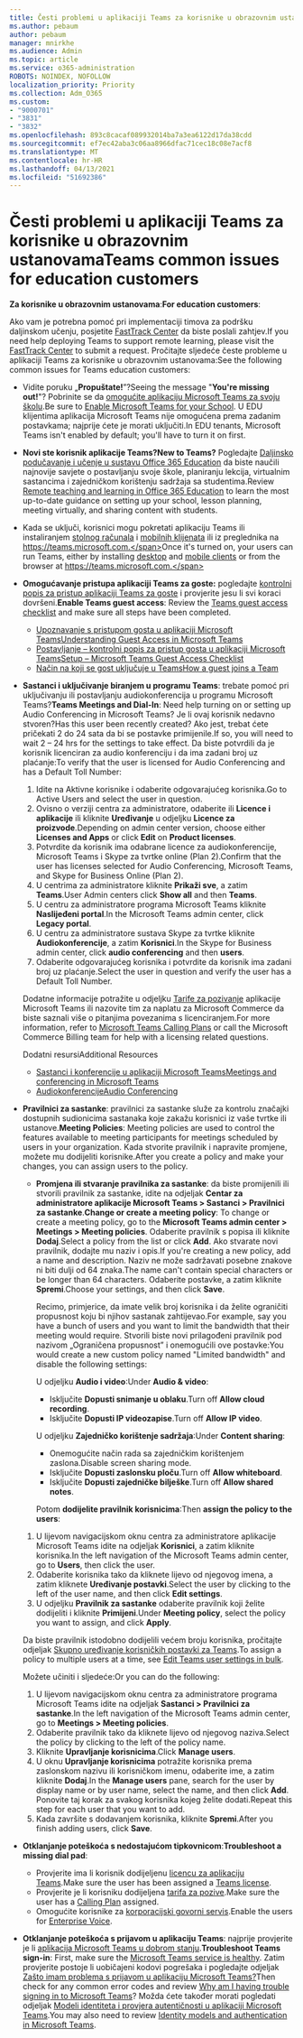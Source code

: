 ```yaml
---
title: Česti problemi u aplikaciji Teams za korisnike u obrazovnim ustanovama
ms.author: pebaum
author: pebaum
manager: mnirkhe
ms.audience: Admin
ms.topic: article
ms.service: o365-administration
ROBOTS: NOINDEX, NOFOLLOW
localization_priority: Priority
ms.collection: Adm_O365
ms.custom:
- "9000701"
- "3831"
- "3832"
ms.openlocfilehash: 893c8cacaf089932014ba7a3ea6122d17da38cdd
ms.sourcegitcommit: ef7ec42aba3c06aa8966dfac71cec18c08e7acf8
ms.translationtype: MT
ms.contentlocale: hr-HR
ms.lasthandoff: 04/13/2021
ms.locfileid: "51692386"
---
```

# <a name="teams-common-issues-for-education-customers"></a><span data-ttu-id="c44f7-102">Česti problemi u aplikaciji Teams za korisnike u obrazovnim ustanovama</span><span class="sxs-lookup"><span data-stu-id="c44f7-102">Teams common issues for education customers</span></span>

<span data-ttu-id="c44f7-103">**Za korisnike u obrazovnim ustanovama**:</span><span class="sxs-lookup"><span data-stu-id="c44f7-103">**For education customers**:</span></span>

<span data-ttu-id="c44f7-104">Ako vam je potrebna pomoć pri implementaciji timova za podršku daljinskom učenju, posjetite [FastTrack Center](https://www.microsoft.com/fasttrack) da biste poslali zahtjev.</span><span class="sxs-lookup"><span data-stu-id="c44f7-104">If you need help deploying Teams to support remote learning, please visit the [FastTrack Center](https://www.microsoft.com/fasttrack) to submit a request.</span></span> <span data-ttu-id="c44f7-105">Pročitajte sljedeće česte probleme u aplikaciji Teams za korisnike u obrazovnim ustanovama:</span><span class="sxs-lookup"><span data-stu-id="c44f7-105">See the following common issues for Teams education customers:</span></span>

- <span data-ttu-id="c44f7-106">Vidite poruku „**Propuštate!**”?</span><span class="sxs-lookup"><span data-stu-id="c44f7-106">Seeing the message "**You're missing out!**"?</span></span> <span data-ttu-id="c44f7-107">Pobrinite se da [omogućite aplikaciju Microsoft Teams za svoju školu](https://docs.microsoft.com/microsoft-365/education/intune-edu-trial/enable-microsoft-teams).</span><span class="sxs-lookup"><span data-stu-id="c44f7-107">Be sure to [Enable Microsoft Teams for your School](https://docs.microsoft.com/microsoft-365/education/intune-edu-trial/enable-microsoft-teams).</span></span> <span data-ttu-id="c44f7-108">U EDU klijentima aplikacija Microsoft Teams nije omogućena prema zadanim postavkama; najprije ćete je morati uključiti.</span><span class="sxs-lookup"><span data-stu-id="c44f7-108">In EDU tenants, Microsoft Teams isn't enabled by default; you'll have to turn it on first.</span></span>

- <span data-ttu-id="c44f7-109">**Novi ste korisnik aplikacije Teams?**</span><span class="sxs-lookup"><span data-stu-id="c44f7-109">**New to Teams?**</span></span> <span data-ttu-id="c44f7-110">Pogledajte [Daljinsko podučavanje i učenje u sustavu Office 365 Education](https://support.office.com/article/remote-teaching-and-learning-in-office-365-education-f651ccae-7b65-478b-8366-51bb884025c4) da biste naučili najnovije savjete o postavljanju svoje škole, planiranju lekcija, virtualnim sastancima i zajedničkom korištenju sadržaja sa studentima.</span><span class="sxs-lookup"><span data-stu-id="c44f7-110">Review [Remote teaching and learning in Office 365 Education](https://support.office.com/article/remote-teaching-and-learning-in-office-365-education-f651ccae-7b65-478b-8366-51bb884025c4) to learn the most up-to-date guidance on setting up your school, lesson planning, meeting virtually, and sharing content with students.</span></span>

- <span data-ttu-id="c44f7-111">Kada se uključi, korisnici mogu pokretati aplikaciju Teams ili instaliranjem [stolnog računala](https://docs.microsoft.com/MicrosoftTeams/get-clients#desktop-client) i [mobilnih klijenata](https://docs.microsoft.com/MicrosoftTeams/get-clients#mobile-clients) ili iz preglednika na https://teams.microsoft.com.</span><span class="sxs-lookup"><span data-stu-id="c44f7-111">Once it's turned on, your users can run Teams, either by installing [desktop](https://docs.microsoft.com/MicrosoftTeams/get-clients#desktop-client) and [mobile clients](https://docs.microsoft.com/MicrosoftTeams/get-clients#mobile-clients) or from the browser at https://teams.microsoft.com.</span></span>

- <span data-ttu-id="c44f7-112">**Omogućavanje pristupa aplikaciji Teams za goste:** pogledajte [kontrolni popis za pristup aplikaciji Teams za goste](https://docs.microsoft.com/microsoftteams/guest-access-checklist) i provjerite jesu li svi koraci dovršeni.</span><span class="sxs-lookup"><span data-stu-id="c44f7-112">**Enable Teams guest access**: Review the [Teams guest access checklist](https://docs.microsoft.com/microsoftteams/guest-access-checklist) and make sure all steps have been completed.</span></span>
    - [<span data-ttu-id="c44f7-113">Upoznavanje s pristupom gosta u aplikaciji Microsoft Teams</span><span class="sxs-lookup"><span data-stu-id="c44f7-113">Understanding Guest Access in Microsoft Teams</span></span>](https://docs.microsoft.com/microsoftteams/guest-access)
    - [<span data-ttu-id="c44f7-114">Postavljanje – kontrolni popis za pristup gosta u aplikaciji Microsoft Teams</span><span class="sxs-lookup"><span data-stu-id="c44f7-114">Setup – Microsoft Teams Guest Access Checklist</span></span>](https://docs.microsoft.com/microsoftteams/guest-access-checklist)
    - [<span data-ttu-id="c44f7-115">Način na koji se gost uključuje u Teams</span><span class="sxs-lookup"><span data-stu-id="c44f7-115">How a guest joins a Team</span></span>](https://docs.microsoft.com/microsoftteams/guest-joins)

- <span data-ttu-id="c44f7-116">**Sastanci i uključivanje biranjem u programu Teams**: trebate pomoć pri uključivanju ili postavljanju audiokonferencija u programu Microsoft Teams?</span><span class="sxs-lookup"><span data-stu-id="c44f7-116">**Teams Meetings and Dial-In**: Need help turning on or setting up Audio Conferencing in Microsoft Teams?</span></span> <span data-ttu-id="c44f7-117">Je li ovaj korisnik nedavno stvoren?</span><span class="sxs-lookup"><span data-stu-id="c44f7-117">Has this user been recently created?</span></span> <span data-ttu-id="c44f7-118">Ako jest, trebat ćete pričekati 2 do 24 sata da bi se postavke primijenile.</span><span class="sxs-lookup"><span data-stu-id="c44f7-118">If so, you will need to wait 2 – 24 hrs for the settings to take effect.</span></span> <span data-ttu-id="c44f7-119">Da biste potvrdili da je korisnik licenciran za audio konferenciju i da ima zadani broj uz plaćanje:</span><span class="sxs-lookup"><span data-stu-id="c44f7-119">To verify that the user is licensed for Audio Conferencing and has a Default Toll Number:</span></span>
    1. <span data-ttu-id="c44f7-120">Idite na Aktivne korisnike i odaberite odgovarajućeg korisnika.</span><span class="sxs-lookup"><span data-stu-id="c44f7-120">Go to Active Users and select the user in question.</span></span>
    2. <span data-ttu-id="c44f7-121">Ovisno o verziji centra za administratore, odaberite ili **Licence i aplikacije** ili kliknite **Uređivanje** u odjeljku **Licence za proizvode**.</span><span class="sxs-lookup"><span data-stu-id="c44f7-121">Depending on admin center version, choose either **Licenses and Apps** or click **Edit** on **Product licenses**.</span></span>
    3. <span data-ttu-id="c44f7-122">Potvrdite da korisnik ima odabrane licence za audiokonferencije, Microsoft Teams i Skype za tvrtke online (Plan 2).</span><span class="sxs-lookup"><span data-stu-id="c44f7-122">Confirm that the user has licenses selected for Audio Conferencing, Microsoft Teams, and Skype for Business Online (Plan 2).</span></span>
    4. <span data-ttu-id="c44f7-123">U centrima za administratore kliknite **Prikaži sve**, a zatim **Teams**.</span><span class="sxs-lookup"><span data-stu-id="c44f7-123">User Admin centers click **Show all** and then **Teams**.</span></span>
    5. <span data-ttu-id="c44f7-124">U centru za administratore programa Microsoft Teams kliknite **Naslijeđeni portal**.</span><span class="sxs-lookup"><span data-stu-id="c44f7-124">In the Microsoft Teams admin center, click **Legacy portal**.</span></span>
    6. <span data-ttu-id="c44f7-125">U centru za administratore sustava Skype za tvrtke kliknite **Audiokonferencije**, a zatim **Korisnici**.</span><span class="sxs-lookup"><span data-stu-id="c44f7-125">In the Skype for Business admin center, click **audio conferencing** and then **users**.</span></span>
    7. <span data-ttu-id="c44f7-126">Odaberite odgovarajućeg korisnika i potvrdite da korisnik ima zadani broj uz plaćanje.</span><span class="sxs-lookup"><span data-stu-id="c44f7-126">Select the user in question and verify the user has a Default Toll Number.</span></span>

    <span data-ttu-id="c44f7-127">Dodatne informacije potražite u odjeljku [Tarife za pozivanje](https://docs.microsoft.com/microsoftteams/calling-plans-for-office-365) aplikacije Microsoft Teams ili nazovite tim za naplatu za Microsoft Commerce da biste saznali više o pitanjima povezanima s licenciranjem.</span><span class="sxs-lookup"><span data-stu-id="c44f7-127">For more information, refer to [Microsoft Teams Calling Plans](https://docs.microsoft.com/microsoftteams/calling-plans-for-office-365) or call the Microsoft Commerce Billing team for help with a licensing related questions.</span></span>

    <span data-ttu-id="c44f7-128">Dodatni resursi</span><span class="sxs-lookup"><span data-stu-id="c44f7-128">Additional Resources</span></span>

    - [<span data-ttu-id="c44f7-129">Sastanci i konferencije u aplikaciji Microsoft Teams</span><span class="sxs-lookup"><span data-stu-id="c44f7-129">Meetings and conferencing in Microsoft Teams</span></span>](https://docs.microsoft.com/microsoftteams/deploy-meetings-microsoft-teams-landing-page)
    - [<span data-ttu-id="c44f7-130">Audiokonferencije</span><span class="sxs-lookup"><span data-stu-id="c44f7-130">Audio Conferencing</span></span>](https://docs.microsoft.com/microsoftteams/audio-conferencing-in-office-365)

- <span data-ttu-id="c44f7-131">**Pravilnici za sastanke**: pravilnici za sastanke služe za kontrolu značajki dostupnih sudionicima sastanaka koje zakažu korisnici iz vaše tvrtke ili ustanove.</span><span class="sxs-lookup"><span data-stu-id="c44f7-131">**Meeting Policies**: Meeting policies are used to control the features available to meeting participants for meetings scheduled by users in your organization.</span></span> <span data-ttu-id="c44f7-132">Kada stvorite pravilnik i napravite promjene, možete mu dodijeliti korisnike.</span><span class="sxs-lookup"><span data-stu-id="c44f7-132">After you create a policy and make your changes, you can assign users to the policy.</span></span>

    - <span data-ttu-id="c44f7-133">**Promjena ili stvaranje pravilnika za sastanke**: da biste promijenili ili stvorili pravilnik za sastanke, idite na odjeljak **Centar za administratore aplikacije Microsoft Teams > Sastanci > Pravilnici za sastanke**.</span><span class="sxs-lookup"><span data-stu-id="c44f7-133">**Change or create a meeting policy**: To change or create a meeting policy, go to the **Microsoft Teams admin center > Meetings > Meeting policies**.</span></span> <span data-ttu-id="c44f7-134">Odaberite pravilnik s popisa ili kliknite **Dodaj**.</span><span class="sxs-lookup"><span data-stu-id="c44f7-134">Select a policy from the list or click **Add**.</span></span> <span data-ttu-id="c44f7-135">Ako stvarate novi pravilnik, dodajte mu naziv i opis.</span><span class="sxs-lookup"><span data-stu-id="c44f7-135">If you're creating a new policy, add a name and description.</span></span> <span data-ttu-id="c44f7-136">Naziv ne može sadržavati posebne znakove ni biti dulji od 64 znaka.</span><span class="sxs-lookup"><span data-stu-id="c44f7-136">The name can't contain special characters or be longer than 64 characters.</span></span> <span data-ttu-id="c44f7-137">Odaberite postavke, a zatim kliknite **Spremi**.</span><span class="sxs-lookup"><span data-stu-id="c44f7-137">Choose your settings, and then click **Save**.</span></span> 
    
        <span data-ttu-id="c44f7-138">Recimo, primjerice, da imate velik broj korisnika i da želite ograničiti propusnost koju bi njihov sastanak zahtijevao.</span><span class="sxs-lookup"><span data-stu-id="c44f7-138">For example, say you have a bunch of users and you want to limit the bandwidth that their meeting would require.</span></span> <span data-ttu-id="c44f7-139">Stvorili biste novi prilagođeni pravilnik pod nazivom „Ograničena propusnost” i onemogućili ove postavke:</span><span class="sxs-lookup"><span data-stu-id="c44f7-139">You would create a new custom policy named "Limited bandwidth" and disable the following settings:</span></span>

        <span data-ttu-id="c44f7-140">U odjeljku **Audio i video**:</span><span class="sxs-lookup"><span data-stu-id="c44f7-140">Under **Audio & video**:</span></span>
        - <span data-ttu-id="c44f7-141">Isključite **Dopusti snimanje u oblaku**.</span><span class="sxs-lookup"><span data-stu-id="c44f7-141">Turn off **Allow cloud recording**.</span></span>
        - <span data-ttu-id="c44f7-142">Isključite **Dopusti IP videozapise**.</span><span class="sxs-lookup"><span data-stu-id="c44f7-142">Turn off **Allow IP video**.</span></span>

        <span data-ttu-id="c44f7-143">U odjeljku **Zajedničko korištenje sadržaja**:</span><span class="sxs-lookup"><span data-stu-id="c44f7-143">Under **Content sharing**:</span></span>

        - <span data-ttu-id="c44f7-144">Onemogućite način rada sa zajedničkim korištenjem zaslona.</span><span class="sxs-lookup"><span data-stu-id="c44f7-144">Disable screen sharing mode.</span></span>
        - <span data-ttu-id="c44f7-145">Isključite **Dopusti zaslonsku ploču**.</span><span class="sxs-lookup"><span data-stu-id="c44f7-145">Turn off **Allow whiteboard**.</span></span>
        - <span data-ttu-id="c44f7-146">Isključite **Dopusti zajedničke bilješke**.</span><span class="sxs-lookup"><span data-stu-id="c44f7-146">Turn off **Allow shared notes**.</span></span>

        <span data-ttu-id="c44f7-147">Potom **dodijelite pravilnik korisnicima**:</span><span class="sxs-lookup"><span data-stu-id="c44f7-147">Then **assign the policy to the users**:</span></span>

    1. <span data-ttu-id="c44f7-148">U lijevom navigacijskom oknu centra za administratore aplikacije Microsoft Teams idite na odjeljak **Korisnici**, a zatim kliknite korisnika.</span><span class="sxs-lookup"><span data-stu-id="c44f7-148">In the left navigation of the Microsoft Teams admin center, go to **Users**, then click the user.</span></span>
    2. <span data-ttu-id="c44f7-149">Odaberite korisnika tako da kliknete lijevo od njegovog imena, a zatim kliknete **Uređivanje postavki**.</span><span class="sxs-lookup"><span data-stu-id="c44f7-149">Select the user by clicking to the left of the user name, and then click **Edit settings**.</span></span>
    3. <span data-ttu-id="c44f7-150">U odjeljku **Pravilnik za sastanke** odaberite pravilnik koji želite dodijeliti i kliknite **Primijeni**.</span><span class="sxs-lookup"><span data-stu-id="c44f7-150">Under **Meeting policy**, select the policy you want to assign, and click **Apply**.</span></span>

    <span data-ttu-id="c44f7-151">Da biste pravilnik istodobno dodijelili većem broju korisnika, pročitajte odjeljak [Skupno uređivanje korisničkih postavki za Teams](https://docs.microsoft.com/microsoftteams/edit-user-settings-in-bulk).</span><span class="sxs-lookup"><span data-stu-id="c44f7-151">To assign a policy to multiple users at a time, see [Edit Teams user settings in bulk](https://docs.microsoft.com/microsoftteams/edit-user-settings-in-bulk).</span></span>

    <span data-ttu-id="c44f7-152">Možete učiniti i sljedeće:</span><span class="sxs-lookup"><span data-stu-id="c44f7-152">Or you can do the following:</span></span>
    1. <span data-ttu-id="c44f7-153">U lijevom navigacijskom oknu centra za administratore programa Microsoft Teams idite na odjeljak **Sastanci > Pravilnici za sastanke**.</span><span class="sxs-lookup"><span data-stu-id="c44f7-153">In the left navigation of the Microsoft Teams admin center, go to **Meetings > Meeting policies**.</span></span>
    2. <span data-ttu-id="c44f7-154">Odaberite pravilnik tako da kliknete lijevo od njegovog naziva.</span><span class="sxs-lookup"><span data-stu-id="c44f7-154">Select the policy by clicking to the left of the policy name.</span></span>
    3. <span data-ttu-id="c44f7-155">Kliknite **Upravljanje korisnicima**.</span><span class="sxs-lookup"><span data-stu-id="c44f7-155">Click **Manage users**.</span></span>
    4. <span data-ttu-id="c44f7-156">U oknu **Upravljanje korisnicima** potražite korisnika prema zaslonskom nazivu ili korisničkom imenu, odaberite ime, a zatim kliknite **Dodaj**.</span><span class="sxs-lookup"><span data-stu-id="c44f7-156">In the **Manage users** pane, search for the user by display name or by user name, select the name, and then click **Add**.</span></span> <span data-ttu-id="c44f7-157">Ponovite taj korak za svakog korisnika kojeg želite dodati.</span><span class="sxs-lookup"><span data-stu-id="c44f7-157">Repeat this step for each user that you want to add.</span></span>
    5. <span data-ttu-id="c44f7-158">Kada završite s dodavanjem korisnika, kliknite **Spremi**.</span><span class="sxs-lookup"><span data-stu-id="c44f7-158">After you finish adding users, click **Save**.</span></span>

- <span data-ttu-id="c44f7-159">**Otklanjanje poteškoća s nedostajućom tipkovnicom**:</span><span class="sxs-lookup"><span data-stu-id="c44f7-159">**Troubleshoot a missing dial pad**:</span></span>
    - <span data-ttu-id="c44f7-160">Provjerite ima li korisnik dodijeljenu [licencu za aplikaciju Teams](https://docs.microsoft.com/MicrosoftTeams/assign-teams-licenses).</span><span class="sxs-lookup"><span data-stu-id="c44f7-160">Make sure the user has been assigned a [Teams license](https://docs.microsoft.com/MicrosoftTeams/assign-teams-licenses).</span></span>
    - <span data-ttu-id="c44f7-161">Provjerite je li korisniku dodijeljena [tarifa za pozive](https://docs.microsoft.com/MicrosoftTeams/calling-plan-landing-page).</span><span class="sxs-lookup"><span data-stu-id="c44f7-161">Make sure the user has a [Calling Plan](https://docs.microsoft.com/MicrosoftTeams/calling-plan-landing-page) assigned.</span></span>
    - <span data-ttu-id="c44f7-162">Omogućite korisnike za [korporacijski govorni servis](https://docs.microsoft.com/skypeforbusiness/skype-for-business-hybrid-solutions/plan-your-phone-system-cloud-pbx-solution/enable-users-for-enterprise-voice-online-and-phone-system-voicemail#to-enable-your-users-for-phone-system-in-office-365-voice-and-voicemail).</span><span class="sxs-lookup"><span data-stu-id="c44f7-162">Enable the users for [Enterprise Voice](https://docs.microsoft.com/skypeforbusiness/skype-for-business-hybrid-solutions/plan-your-phone-system-cloud-pbx-solution/enable-users-for-enterprise-voice-online-and-phone-system-voicemail#to-enable-your-users-for-phone-system-in-office-365-voice-and-voicemail).</span></span>

- <span data-ttu-id="c44f7-163">**Otklanjanje poteškoća s prijavom u aplikaciju Teams**: najprije provjerite je li [aplikacija Microsoft Teams u dobrom stanju](https://admin.microsoft.com/Adminportal/Home?source=applauncher#/servicehealth).</span><span class="sxs-lookup"><span data-stu-id="c44f7-163">**Troubleshoot Teams sign-in**: First, make sure the [Microsoft Teams service is healthy](https://admin.microsoft.com/Adminportal/Home?source=applauncher#/servicehealth).</span></span> <span data-ttu-id="c44f7-164">Zatim provjerite postoje li uobičajeni kodovi pogrešaka i pogledajte odjeljak [Zašto imam problema s prijavom u aplikaciju Microsoft Teams?](https://support.office.com/article/a02f683b-61a3-4008-9447-ee60c5593b0f)</span><span class="sxs-lookup"><span data-stu-id="c44f7-164">Then check for any common error codes and review [Why am I having trouble signing in to Microsoft Teams](https://support.office.com/article/a02f683b-61a3-4008-9447-ee60c5593b0f)?</span></span> <span data-ttu-id="c44f7-165">Možda ćete također morati pogledati odjeljak [Modeli identiteta i provjera autentičnosti u aplikaciji Microsoft Teams](https://docs.microsoft.com/MicrosoftTeams/identify-models-authentication).</span><span class="sxs-lookup"><span data-stu-id="c44f7-165">You may also need to review [Identity models and authentication in Microsoft Teams](https://docs.microsoft.com/MicrosoftTeams/identify-models-authentication).</span></span>
